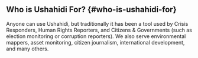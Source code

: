 ## Who is Ushahidi For? {#who-is-ushahidi-for}

Anyone can use Ushahidi, but traditionally it has been a tool used by Crisis Responders, Human Rights Reporters, and Citizens &amp; Governments (such as election monitoring or corruption reporters). We also serve environmental mappers, asset monitoring, citizen journalism, international development, and many others.